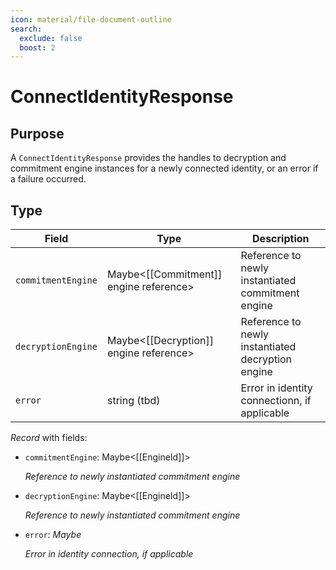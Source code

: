 ```yaml
---
icon: material/file-document-outline
search:
  exclude: false
  boost: 2
---
```


# ConnectIdentityResponse

## Purpose

<!-- --8<-- [start:purpose] -->
A `ConnectIdentityResponse` provides the handles to decryption and commitment engine instances for a newly connected identity, or an error if a failure occurred.
<!-- --8<-- [end:purpose] -->

## Type

<!-- --8<-- [start:type] -->
<div class="type" markdown>

| Field        | Type                    | Description |
|--------------|-------------------------|-------------|
| `commitmentEngine` | Maybe<[[Commitment]] engine reference> | Reference to newly instantiated commitment engine |
| `decryptionEngine` | Maybe<[[Decryption]] engine reference> | Reference to newly instantiated decryption engine |
| `error` | string (tbd) | Error in identity connectionn, if applicable |

*Record* with fields:

- `commitmentEngine`: Maybe<[[EngineId]]>

  *Reference to newly instantiated commitment engine*
- `decryptionEngine`: Maybe<[[EngineId]]>

  *Reference to newly instantiated commitment engine*
- `error`: *Maybe<string>*

  *Error in identity connection, if applicable*
</div>
<!-- --8<-- [end:type] -->
